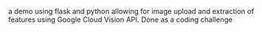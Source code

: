 
a demo using flask and python allowing for image upload and extraction of features using Google Cloud Vision API. Done as a coding challenge 

